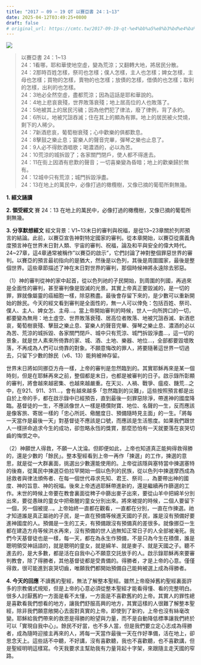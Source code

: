 ```yaml
---
title: "2017 – 09 – 19 QT 以賽亞書 24：1~13"
date: 2025-04-12T03:49:25+0800
draft: false
# original_url: https://cmtc.tw/2017-09-19-qt-%e4%bb%a5%e8%b3%bd%e4%ba%9e%e6%9b%b8-24%ef%bc%9a113
---
```


![](/images/qt.jpg)
> 以賽亞書 24：1\~13  
> 24：1看哪，耶和華使地空虛，變為荒涼；又翻轉大地，將居民分散。  
> 24：2那時百姓怎樣，祭司也怎樣；僕人怎樣，主人也怎樣；婢女怎樣，主母也怎樣；買物的怎樣，賣物的也怎樣；放債的怎樣，借債的也怎樣；取利的怎樣，出利的也怎樣。  
> 24：3地必全然空虛，盡都荒涼；因為這話是耶和華說的。  
> 24：4地上悲哀衰殘，世界敗落衰殘；地上居高位的人也敗落了。  
> 24：5地被其上的居民污穢；因為他們犯了律法，廢了律例，背了永約。  
> 24：6所以，地被咒詛吞滅；住在其上的顯為有罪。地上的居民被火焚燒，剩下的人稀少。  
> 24：7新酒悲哀，葡萄樹衰殘；心中歡樂的俱都歎息。  
> 24：8擊鼓之樂止息；宴樂人的聲音完畢，彈琴之樂也止息了。  
> 24：9人必不得飲酒唱歌；喝濃酒的，必以為苦。  
> 24：10荒涼的城拆毀了；各家關門閉戶，使人都不得進去。  
> 24：11在街上因酒有悲歎的聲音；一切喜樂變為昏暗；地上的歡樂歸於無有。  
> 24：12城中只有荒涼；城門拆毀淨盡。  
> 24：13在地上的萬民中，必像打過的橄欖樹，又像已摘的葡萄所剩無幾。

**1. 經文誦讀**

**2. 領受經文**
賽 24：13 在地上的萬民中，必像打過的橄欖樹，又像已摘的葡萄所剩無幾。

**3. 分享默想經文**
經文背景：V1\~13末日的審判與祝福，是從13\~23章關於列邦預言的結論。此前，以賽亞宣告神對特定國家的審判。從本章開始，以賽亞從廣義角度預言神在世界末日對人類、宇宙的審判、祝福，論及和平與安全的偉大時代。24\~27章，這4章通常被稱作”以賽亞的啟示”，它們討論了神對整個罪惡世界的審判。以賽亞的預言最初指向的是猶大，然後是以色列，其後是周圍國家，最後是整個世界。這些章節描述了神在末日對世界的審判，那個時候神將永遠除去邪惡。

（1）神的審判從神的家中起首，從以色列祂的子民開始，到周圍的列國，再過來是全面性的審判，甚至審判像是毀滅的光景。其實上帝真正要毀滅的，是一切的罪，罪就像屬靈的癌細胞一樣，除惡務盡。最後會存留下來的，是少數可以重新開始的餘民。今天的經文看到審判是全面性的，無一人可以倖免：包括百姓、祭司、僕人、主人、婢女怎、主母…。當上帝開始審判的時候，世人一向所誇口的一切，都要變為無用：地土虛空、世界敗落衰殘、居高位者敗落、地被咒詛吞滅、新酒悲哀，葡萄樹衰殘、擊鼓之樂止息、宴樂人的聲音完畢、彈琴之樂止息、濃酒的必以為苦、荒涼的城拆毀、各家關門閉戶、城中只有荒涼、城門拆毀淨盡…，這一切的景象，就是世人素來所倚靠的家、城、酒、土地、樂器、地位…，全部都要毀壞敗落，不再成為人們可以倚靠的對象。不願意悔改的罪人，將要隨著這世界一切過去，只留下少數的餘民（v6、13）能夠被神存留。

世界末日將如同挪亞方舟一樣，上帝的審判是忽然臨到的。其實耶穌再來是某一個時刻，但是在耶穌再來之前，整個都是末日，也都是被審判的日子。啟示錄所彰顯的審判，將會越來越密集、也越來越嚴重。在天災、人禍、戰爭、瘟疫、饑荒…之中，在921、911、311…，會有越來越多「忽然臨到的災難」，這些按照預言都是出自於上帝的手，都在啟示錄中已經預告，直到最後一刻罪惡除淨，帶進神的國度降臨。基督徒的一生，不應該像世人一樣是積儹財寶、地位、名聲的一生，反而應該是像客旅、寄居一樣的「忠心所託、儆醒度日、預備隨時見主面」的一生。「將每一天當作是最後一天」對基督徒不應該是口號，而應該是生活態度。如果我們跟世人一樣拼命追求今生的成功，卻忽略永恆的獎賞，那麼恐怕有一天就要落在哀哭切齒的悔恨之中。

（2）神願世人得救，不願一人沈淪。但即便如此，上帝也知道真正能夠得救得勝的，還是少數的「餘民」。整本聖經看到上帝一再作「揀選」的工作，揀選的意思，就是從一大群裏面，挑選出少數還能使用的。上帝從該隱與塞特當中揀選塞特的後裔，從萬民中揀選亞伯拉罕開始一個以色列的民族，從以色列中揀選摩西成為拯救者與律法頒佈者、在每一個世代尋求先知、君王、祭司…，為要帶出神的國度、神的旨意、神的祝福。後來上帝透過耶穌帶進新約，還是繼續再作篩選的工作。末世的時候上帝要在教會裏面從稗子中篩出麥子出來，要從山羊中把綿羊分別出來，要從愚昧的童女中把儆醒的童女分別出來。將來被提的時候，二個人要留下一個，另一個被提…。上帝始終一直都在觀看，一直都在分別，一直在作揀選。祂才知道誰是真正屬祂的子民，是一直在預備等候進天國的子民，誰是沒有預備好要進神國度的人。預備是一生的工夫，有預備跟沒有預備真的差很多。就像挪亞一生都在建造方舟等候洪水再來，沒有預備的世人過無知正常日子的人全部被淹死。我們今天基督徒也是一樣，每一天，都在為永生作預備，不是只為今生在積儹，誰是聰明領受神話語的，就是聰明的童女，就是綿羊、就是麥子、就是天國之子。聽不進去的，是大多數，都是活在自我中心不願意交託放手的人。啟示錄耶穌再來要審判教會，除了得勝者，其他基督徒都是受責備的。得勝者，才是上帝的心意。僅僅得救，很可能進到哀哭切齒，唯願我們都開始預備自己能夠被選上成為得勝者。

**4. 今天的回應**
不讀舊約聖經，無法了解整本聖經。雖然上帝廢掉舊約聖經裏面許多的宗教儀式規矩，但是上帝的心意必須從整本聖經才能看得懂、看的完整明白。很多人討厭舊約一方面是看不太懂，一方面是不喜歡舊約的上帝。其實人的罪性總是喜歡看我們想看的地方，讓我們舒服高興的地方，其實這樣的人很難了解整本聖經，除非我們願意敞開心去面對真實的上帝。即使到了新約，上帝也沒有絲毫改變。耶穌給我們帶來的救恩是得勝的盼望與力量，而不是自動降低標準讓我們終於可以「實現自我中心」。餘民不好當，也不多人當，但是我們要立定心志成為得勝者，成為隨時迎接主再來的人，將每一天當作最後一天在作好準備，活在地上，卻思念天上。這些話不中聽，不好講，沒有喜歡聽，我也不喜歡聽，也不喜歡講，但是聖經明明這樣寫。今天我要求主幫助我有力量背起十字架，來跟隨主走天國的窄路。
